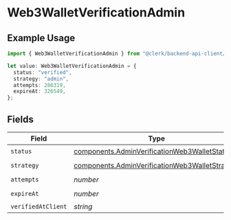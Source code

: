 # Web3WalletVerificationAdmin

## Example Usage

```typescript
import { Web3WalletVerificationAdmin } from "@clerk/backend-api-client/models/components";

let value: Web3WalletVerificationAdmin = {
  status: "verified",
  strategy: "admin",
  attempts: 286319,
  expireAt: 326549,
};
```

## Fields

| Field                                                                                                            | Type                                                                                                             | Required                                                                                                         | Description                                                                                                      |
| ---------------------------------------------------------------------------------------------------------------- | ---------------------------------------------------------------------------------------------------------------- | ---------------------------------------------------------------------------------------------------------------- | ---------------------------------------------------------------------------------------------------------------- |
| `status`                                                                                                         | [components.AdminVerificationWeb3WalletStatus](../../models/components/adminverificationweb3walletstatus.md)     | :heavy_check_mark:                                                                                               | N/A                                                                                                              |
| `strategy`                                                                                                       | [components.AdminVerificationWeb3WalletStrategy](../../models/components/adminverificationweb3walletstrategy.md) | :heavy_check_mark:                                                                                               | N/A                                                                                                              |
| `attempts`                                                                                                       | *number*                                                                                                         | :heavy_check_mark:                                                                                               | N/A                                                                                                              |
| `expireAt`                                                                                                       | *number*                                                                                                         | :heavy_check_mark:                                                                                               | N/A                                                                                                              |
| `verifiedAtClient`                                                                                               | *string*                                                                                                         | :heavy_minus_sign:                                                                                               | N/A                                                                                                              |